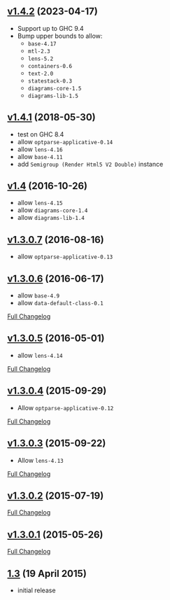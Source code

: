 ## [v1.4.2](https://github.com/diagrams/diagrams-html5/tree/v1.4.2) (2023-04-17)

- Support up to GHC 9.4
- Bump upper bounds to allow:
    - `base-4.17`
    - `mtl-2.3`
    - `lens-5.2`
    - `containers-0.6`
    - `text-2.0`
    - `statestack-0.3`
    - `diagrams-core-1.5`
    - `diagrams-lib-1.5`

## [v1.4.1](https://github.com/diagrams/diagrams-html5/tree/v1.4.1) (2018-05-30)

- test on GHC 8.4
- allow `optparse-applicative-0.14`
- allow `lens-4.16`
- allow `base-4.11`
- add `Semigroup (Render Html5 V2 Double)` instance

## [v1.4](https://github.com/diagrams/diagrams-html5/tree/v1.4) (2016-10-26)

- allow `lens-4.15`
- allow `diagrams-core-1.4`
- allow `diagrams-lib-1.4`

## [v1.3.0.7](https://github.com/diagrams/diagrams-html5/tree/v1.3.0.7) (2016-08-16)

- allow `optparse-applicative-0.13`

## [v1.3.0.6](https://github.com/diagrams/diagrams-html5/tree/v1.3.0.6) (2016-06-17)

- allow `base-4.9`
- allow `data-default-class-0.1`

[Full Changelog](https://github.com/diagrams/diagrams-html5/compare/v1.3.0.5...v1.3.0.6)

## [v1.3.0.5](https://github.com/diagrams/diagrams-html5/tree/v1.3.0.5) (2016-05-01)

- allow `lens-4.14`

[Full Changelog](https://github.com/diagrams/diagrams-html5/compare/v1.3.0.4...v1.3.0.5)

## [v1.3.0.4](https://github.com/diagrams/diagrams-html5/tree/v1.3.0.4) (2015-09-29)

- Allow `optparse-applicative-0.12`

[Full Changelog](https://github.com/diagrams/diagrams-html5/compare/v1.3.0.3...v1.3.0.4)

## [v1.3.0.3](https://github.com/diagrams/diagrams-html5/tree/v1.3.0.3) (2015-09-22)

- Allow `lens-4.13`

[Full Changelog](https://github.com/diagrams/diagrams-html5/compare/v1.3.0.2...v1.3.0.3)

## [v1.3.0.2](https://github.com/diagrams/diagrams-html5/tree/v1.3.0.2) (2015-07-19)

[Full Changelog](https://github.com/diagrams/diagrams-html5/compare/v1.3.0.1...v1.3.0.2)

## [v1.3.0.1](https://github.com/diagrams/diagrams-html5/tree/v1.3.0.1) (2015-05-26)

[Full Changelog](https://github.com/diagrams/diagrams-html5/compare/v1.3...v1.3.0.1)

## [1.3](http://github.com/diagrams/diagrams-html5/tree/v1.3) (19 April 2015)

- initial release
